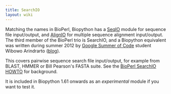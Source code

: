 ```yaml
---
title: SearchIO
layout: wiki
---
```


Matching the names in BioPerl, Biopython has a [SeqIO](SeqIO "wikilink")
module for sequence file input/output, and [AlignIO](AlignIO "wikilink")
for multiple sequence alignment input/output. The third member of the
BioPerl trio is SearchIO, and a Biopython equivalent was written during
summer 2012 by [Google Summer of Code](Google_Summer_of_Code "wikilink")
student Wibowo Arindrarto ([blog](http://bow.web.id/blog/tag/gsoc/)).

This covers pairwise sequence search file input/output, for example from
BLAST, HMMER or Bill Pearson's FASTA suite. See the [BioPerl SearchIO
HOWTO](http://www.bioperl.org/wiki/HOWTO:SearchIO) for background.

It is included in Biopython 1.61 onwards as an *experimental* module if
you want to test it.
